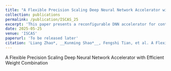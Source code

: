 ```yaml
---
title: "A Flexible Precision Scaling Deep Neural Network Accelerator with Efficient Weight Combination"
collection: publications
permalink: /publication/ISCAS_25
excerpt: 'This paper presents a reconfigurable DNN accelerator for continuous activation/weight precisions with efficient weight combination.'
date: 2025-05-25
venue: 'ISCAS'
paperurl: 'To be released later'
citation: 'Liang Zhao*, __Kunming Shao*__, Fengshi Tian, et al. A Flexible Precision Scaling Deep Neural Network Accelerator with Efficient Weight Combination. In 2025 IEEE International Symposium on Circuits and Systems (ISCAS), pages 1–6. IEEE, 2025.'
---
```

A Flexible Precision Scaling Deep Neural Network Accelerator with Efficient Weight Combination

